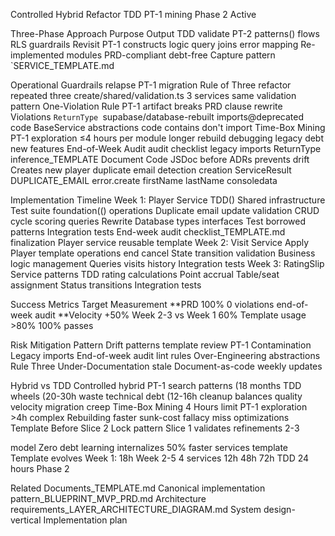 Controlled Hybrid Refactor TDD PT-1 mining Phase 2 Active

Three-Phase Approach Purpose Output TDD validate PT-2 patterns() flows RLS guardrails Revisit PT-1 constructs logic query joins error mapping Re-implemented modules PRD-compliant debt-free Capture pattern `SERVICE_TEMPLATE.md

Operational Guardrails relapse PT-1 migration Rule of Three refactor repeated three create/shared/validation.ts 3 services same validation pattern One-Violation Rule PT-1 artifact breaks PRD clause rewrite Violations `ReturnType `supabase/database-rebuilt imports@deprecated code BaseService abstractions code contains don't import Time-Box Mining PT-1 exploration ≤4 hours per module longer rebuild debugging legacy debt new features End-of-Week Audit audit checklist legacy imports ReturnType inference_TEMPLATE Document Code JSDoc before ADRs prevents drift Creates new player duplicate email detection creation ServiceResult DUPLICATE_EMAIL error.create firstName lastName consoledata

Implementation Timeline Week 1: Player Service TDD() Shared infrastructure Test suite foundation(() operations Duplicate email update validation CRUD cycle scoring queries Rewrite Database types interfaces Test borrowed patterns Integration tests End-week audit checklist_TEMPLATE.md finalization Player service reusable template Week 2: Visit Service Apply Player template operations end cancel State transition validation Business logic management Queries visits history Integration tests Week 3: RatingSlip Service patterns TDD rating calculations Point accrual Table/seat assignment Status transitions Integration tests

Success Metrics Target Measurement **PRD 100% 0 violations end-of-week audit **Velocity +50% Week 2-3 vs Week 1 60% Template usage >80% 100% passes

Risk Mitigation Pattern Drift patterns template review PT-1 Contamination Legacy imports End-of-week audit lint rules Over-Engineering abstractions Rule Three Under-Documentation stale Document-as-code weekly updates

Hybrid vs TDD Controlled hybrid PT-1 search patterns (18 months TDD wheels (20-30h waste technical debt (12-16h cleanup balances quality velocity migration creep Time-Box Mining 4 Hours limit PT-1 exploration >4h complex Rebuilding faster sunk-cost fallacy miss optimizations Template Before Slice 2 Lock pattern Slice 1 validates refinements 2-3

model Zero debt learning internalizes 50% faster services template Template evolves Week 1: 18h Week 2-5 4 services 12h 48h 72h TDD 24 hours Phase 2

Related Documents_TEMPLATE.md Canonical implementation pattern_BLUEPRINT_MVP_PRD.md Architecture requirements_LAYER_ARCHITECTURE_DIAGRAM.md System design-vertical Implementation plan
